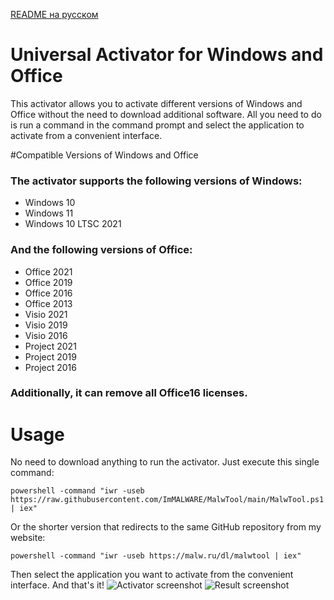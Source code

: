 [README на русском](https://github.com/ImMALWARE/MalwTool/blob/main/README.md)
# Universal Activator for Windows and Office
This activator allows you to activate different versions of Windows and Office without the need to download additional software. All you need to do is run a command in the command prompt and select the application to activate from a convenient interface.

#Compatible Versions of Windows and Office
### The activator supports the following versions of Windows:
* Windows 10
* Windows 11
* Windows 10 LTSC 2021
### And the following versions of Office:
* Office 2021
* Office 2019
* Office 2016
* Office 2013
* Visio 2021
* Visio 2019
* Visio 2016
* Project 2021
* Project 2019
* Project 2016
### Additionally, it can remove all Office16 licenses.
# Usage
No need to download anything to run the activator. Just execute this single command:
```pwsh
powershell -command "iwr -useb https://raw.githubusercontent.com/ImMALWARE/MalwTool/main/MalwTool.ps1 | iex"
```
Or the shorter version that redirects to the same GitHub repository from my website:
```pwsh
powershell -command "iwr -useb https://malw.ru/dl/malwtool | iex"
```
Then select the application you want to activate from the convenient interface. And that's it!
![Activator screenshot](https://github.com/ImMALWARE/MalwTool/raw/main/files/screenshot.png?raw=true)
![Result screenshot](https://github.com/ImMALWARE/MalwTool/raw/main/files/result_screenshot.png?raw=true)